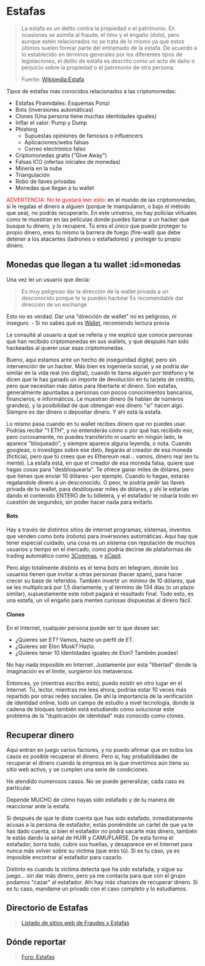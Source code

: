 # Estafas

>La estafa es un delito contra la propiedad o el patrimonio. En ocasiones se asimila al fraude, el timo y el engaño (dolo), pero aunque estén relacionados no se trata de lo mismo ya que estos últimos suelen formar parte del entramado de la estafa. De acuerdo a lo establecido en términos generales por los diferentes tipos de legislaciones, el delito de estafa es descrito como un acto de daño o perjuicio sobre la propiedad o el patrimonio de otra persona.
>
>Fuente: [Wikipedia:Estafa](https://es.wikipedia.org/wiki/Estafa)

Tipos de estafas más conocidos relacionados a las criptomonedas:

- Estafas Piramidales: Esquemas Ponzi
- Bots (inversiones automáticas)
- Clones (Una persona tiene muchas identidades iguales)
- Inflar el valor: Pump y Dump
- Phishing
  - Supuestas opiniones de famosos o influencers
  - Aplicaciones/webs falsas
  - Correo electrónico falso
- Criptomonedas gratis ("Give Away")
- Falsas ICO (ofertas iniciales de monedas)
- Minería en la nube
- Triangulación
- Robo de llaves privadas
- Monedas que llegan a tu wallet

<span style="color:red">ADVERTENCIA: No te gustará leer esto:</span> en el mundo de las criptomonedas, si le regalas el dinero a alguien (porque te manipularon, o bajo el método que sea), no podrás recuperarlo. En este universo, no hay policías virtuales como te muestran en las películas donde puedes llamar a un hacker que busque tu dinero, y lo recupere. Tú eres el único que puede proteger tu propio dinero, eres tú mismo la barrera de fuego (fire-wall) que debe detener a los atacantes (ladrones o estafadores) y proteger tu propio dinero.

## Monedas que llegan a tu wallet :id=monedas

Una vez leí un usuario que decía:
>Es muy peligroso dar la dirección de la wallet privada a un desconocido porque te la pueden hackear 
>Es recomendable dar dirección de un exchange

Esto no es verdad. Dar una "dirección de wallet" no es peligroso, ni inseguro. - Si no sabes qué es [Wallet](c/wallets.md), recomiendo lectura previa.

Le consulté al usuario a qué se refería y me explicó que conoce personas que han recibido criptomonedas en sus wallets, y que después han sido hackeadas al querer usar esas criptomonedas.

Bueno, aquí estamos ante un hecho de inseguridad digital, pero sin intervención de un hacker. Más bien es ingeniería social, y se podría dar similar en la vida real (no digital), cuando te llama alguien por teléfono y te dicen que te has ganado un importe de devolución en tu tarjeta de crédito, pero que necesitan más datos para libertarte el dinero. Son estafas, generalmente apuntadas a personas con pocos conocimientos bancarios, financieros, e informáticos. Le muestran dinero (le hablan de números grandes), y la posibilidad de que obtengan ese dinero "si" hacen algo. Siempre es dar dinero o depositar dinero. Y ahí está la estafa.

Lo mismo pasa cuando en tu wallet recibes dinero que no puedes usar. Podrías recibir "1 ETH", y no entenderás cómo o por qué has recibido eso, pero curiosamente, no puedes transferirlo ni usarlo en ningún lado, te aparece "bloqueado", y siempre aparece alguna leyenda, o nota. Cuando googleas, o investigas sobre ese dato, llegarás al creador de esa moneda (ficticia), pero que tú crees que es Ethereum real... vamos, dinero real (en tu mente). La estafa está, en que el creador de esa moneda falsa, quiere que hagas cosas para "desbloquearla". Te ofrece ganar miles de dólares, pero que tienes que enviar 10 dólares -por ejemplo. Cuando lo hagas, estarás regalandole dinero a un desconocido. O peor, te podría pedir las llaves privada de tu wallet, para desbloquear miles de dólares, y ahí le estarías dando el contenido ENTERO de tu billetera, y el estafador te robaría todo en cuestión de segundos, sin poder hacer nada para evitarlo.

#### Bots
Hay a través de distintos sitios de internet programas, sistemas, inventos que venden como bots (robots) para inversiones automáticas. Aquí hay que tener especial cuidado, una cosa es un sistema con reputación de muchos usuarios y tiempo en el mercado, como podría decirse de plataformas de trading automático como [3Commas](https://bit.ly/3criptos), o [xCapit](https://bit.ly/LocaXcapit).

Pero algo totalmente distinto es el tema bots en telegram, donde los usuarios tienen que invitar a otras personas (hacer spam), para hacer crecer su base de referidos. También invertir un mínimo de 10 dólares, que se les multiplicará por 1,5 diariamente, y al término de 134 días (o un plazo similar), supuestamente este robot pagará el resultado final. Todo esto, es una estafa, un vil engaño para mentes curiosas dispuestas al dinero fácil.

#### Clones
En el Internet, cualquier persona puede ser lo que desee ser.

- ¿Quieres ser ET? Vamos, hazte un perfil de ET.
- ¿Quieres ser Elon Musk? Hazlo.
- ¿Quieres tener 10 identidades iguales de Elon? También puedes!

No hay nada imposible en Internet. Justamente por esta "libertad" donde la imaginación es el límite, surgieron los metaversos.

Entonces, yo (mientras escribo esto), puedo existir en otro lugar en el Internet. Tú, lector, mientras me lees ahora, podrías estar 10 veces más repartido por otras redes sociales. De ahí la importancia de la verificación de identidad online, todo un campo de estudio a nivel tecnología, donde la cadena de bloques también está estudiando cómo solucionar este problema de la "duplicación de identidad" más conocido como clones.

## Recuperar dinero

Aquí entran en juego varios factores, y no puedo afirmar que en todos los casos es posible recuperar el dinero. Pero sí, hay probabilidades de recuperar el dinero cuando la empresa en la que invertimos aún tiene su sitio web activo, y se cumplen una serie de condiciones.

He atendido numerosos casos. No se puede generalizar, cada caso es particular.

Depende MUCHO de cómo hayas sido estafado y de tu manera de reaccionar ante la estafa.

Si después de que te diste cuenta que has sido estafado, inmediatamente acusas a la persona de estafador, estás poniéndote un cartel de que ya te has dado cuenta, si bien el estafador no podrá sacarte más dinero, también le estás dando la señal de HUIR y CAMUFLARSE. De esta forma el estafador, borra todo, cubre sus huellas, y desaparece en el Internet para nunca más volver sobre su víctima (que eres tú). Si es tu caso, ya es imposible encontrar al estafador para cazarlo.

Distinto es cuando la víctima detecta que ha sido estafada, y sigue su juego… sin dar más dinero, pero ya me contacta para que con el grupo podamos "cazar" al estafador. Ahí hay más chances de recuperar dinero. Si es tu caso, mandame un privado con el caso completo y lo estudiamos.


## Directorio de Estafas

> [Listado de sitios web de Fraudes y Estafas](https://www.locademiadigital.com/p/scam-alert.html)

## Dónde reportar

> [Foro: Estafas](hhttps://www.locademiadigital.com/p/contacto.html)

